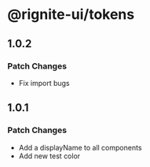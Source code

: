# @rignite-ui/tokens

## 1.0.2

### Patch Changes

- Fix import bugs

## 1.0.1

### Patch Changes

- Add a displayName to all components
- Add new test color
